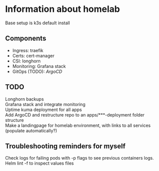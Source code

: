 # Information about homelab
Base setup is k3s default install

## Components
 - Ingress: traefik
 - Certs: cert-manager
 - CSI: longhorn
 - Monitoring: Grafana stack
 - GitOps (TODO): *ArgoCD*

## TODO
Longhorn backups\
Grafana stack and integrate monitoring\
Uptime kuma deployment for all apps\
Add ArgoCD and restructure repo to an apps/***-deployment folder structure\
Make a landingpage for homelab environment, with links to all services (populate automatically?)

## Troubleshooting reminders for myself
Check logs for failing pods with -p flags to see previous containers logs.
Helm lint -f to inspect values files
